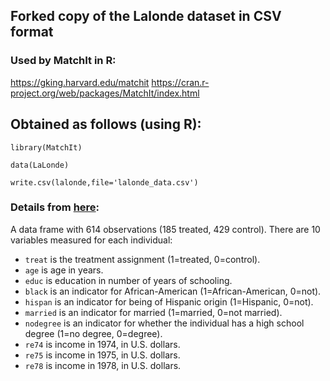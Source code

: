 ## Forked copy of the Lalonde dataset in CSV format

### Used by MatchIt in R:
https://gking.harvard.edu/matchit 
https://cran.r-project.org/web/packages/MatchIt/index.html

## Obtained as follows (using R):
`library(MatchIt)`

`data(LaLonde)`

`write.csv(lalonde,file='lalonde_data.csv')`

### Details from [here](https://rdrr.io/cran/MatchIt/man/lalonde.html):
A data frame with 614 observations (185 treated, 429 control). 
There are 10 variables measured for each individual: 
- `treat` is the treatment assignment (1=treated, 0=control). 
- `age` is age in years. 
- `educ` is education in number of years of schooling. 
- `black` is an indicator for African-American (1=African-American, 0=not). 
- `hispan` is an indicator for being of Hispanic origin (1=Hispanic, 0=not). 
- `married` is an indicator for married (1=married, 0=not married). 
- `nodegree` is an indicator for whether the individual has a high school degree (1=no degree, 0=degree). 
- `re74` is income in 1974, in U.S. dollars. 
- `re75` is income in 1975, in U.S. dollars. 
- `re78` is income in 1978, in U.S. dollars.
